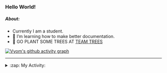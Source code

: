 ### Hello World!

##### About:
- Currently I am a student.
- 🌱 I’m learning how to make better documentation.
- 🌱 GO PLANT SOME TREES AT [TEAM TREES](https://teamtrees.org/)

[![Vyom's github activity graph](https://activity-graph.herokuapp.com/graph?username=Vyvy-vi)](https://github.com/ashutosh00710/github-readme-activity-graph)

---
<details>
  <summary>:zap: My Activity:</summary>
  
<!--START_SECTION:waka-->
![Code Time](http://img.shields.io/badge/Code%20Time-984%20hrs%2032%20mins-blue)

**I'm a Night 🦉** 

```text
🌞 Morning    96 commits     ███░░░░░░░░░░░░░░░░░░░░░░   13.54% 
🌆 Daytime    174 commits    ██████░░░░░░░░░░░░░░░░░░░   24.54% 
🌃 Evening    234 commits    ████████░░░░░░░░░░░░░░░░░   33.0% 
🌙 Night      205 commits    ███████░░░░░░░░░░░░░░░░░░   28.91%

```
📅 **I'm Most Productive on Tuesday** 

```text
Monday       99 commits     ███░░░░░░░░░░░░░░░░░░░░░░   13.96% 
Tuesday      115 commits    ████░░░░░░░░░░░░░░░░░░░░░   16.22% 
Wednesday    88 commits     ███░░░░░░░░░░░░░░░░░░░░░░   12.41% 
Thursday     105 commits    ███░░░░░░░░░░░░░░░░░░░░░░   14.81% 
Friday       109 commits    ███░░░░░░░░░░░░░░░░░░░░░░   15.37% 
Saturday     78 commits     ██░░░░░░░░░░░░░░░░░░░░░░░   11.0% 
Sunday       115 commits    ████░░░░░░░░░░░░░░░░░░░░░   16.22%

```


📊 **This Week I Spent My Time On** 

```text
🔥 Editors: 
VS Code                  4 hrs 21 mins       █████████████████████████   100.0%

🐱‍💻 Projects: 
advent-of-code-2022      2 hrs 34 mins       ██████████████░░░░░░░░░░░   58.9% 
python-generators        44 mins             ████░░░░░░░░░░░░░░░░░░░░░   17.06% 
CSF                      38 mins             ███░░░░░░░░░░░░░░░░░░░░░░   14.87% 
discord-bot              19 mins             █░░░░░░░░░░░░░░░░░░░░░░░░   7.26% 
file-utils               5 mins              ░░░░░░░░░░░░░░░░░░░░░░░░░   1.91%

```


 Last Updated on 06/12/2022 23:04:28 UTC
<!--END_SECTION:waka-->
</details>
